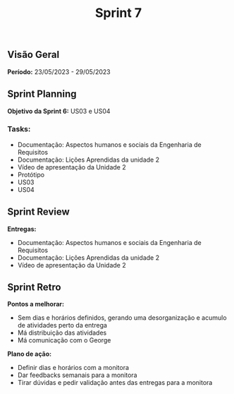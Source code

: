 <h1 align="center"><b>Sprint 7</b></h1>

<br>

## Visão Geral

**Período:** 23/05/2023 - 29/05/2023 <br>


## Sprint Planning

**Objetivo da Sprint 6:** US03 e US04

### Tasks:

- Documentação: Aspectos humanos e sociais da Engenharia de Requisitos
- Documentação: Lições Aprendidas da unidade 2
- Vídeo de apresentação da Unidade 2
- Protótipo
- US03
- US04


## Sprint Review

**Entregas:**
- Documentação: Aspectos humanos e sociais da Engenharia de Requisitos
- Documentação: Lições Aprendidas da unidade 2
- Vídeo de apresentação da Unidade 2

## Sprint Retro

**Pontos a melhorar:** 
- Sem dias e horários definidos, gerando uma desorganização e acumulo de atividades perto da entrega
- Má distribuição das atividades
- Má comunicação com o George

**Plano de ação:**
- Definir dias e horários com a monitora
- Dar feedbacks semanais para a monitora
- Tirar dúvidas e pedir validação antes das entregas para a monitora


